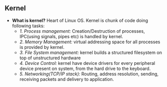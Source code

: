 ## Kernel
- **What is kernel?** Heart of Linux OS. Kernel is chunk of code doing following tasks:
  - *1. Process management:* Creation/Destruction of processes, IPC(using signals, pipes etc) is handled by kernel.
  - *2. Memory Management:* virtual addressing space for all processes is provided by kernel.
  - *3. File System management:*  kernel builds a structured filesystem on top of unstructured hardware
  - *4. Device Control:* kernel have device drivers for every peripheral device present on system, from the hard drive to the keyboard.
  - *5. Networking(TCP/IP stack):* Routing, address resolution, sending, receiving packets and delivery to application.
